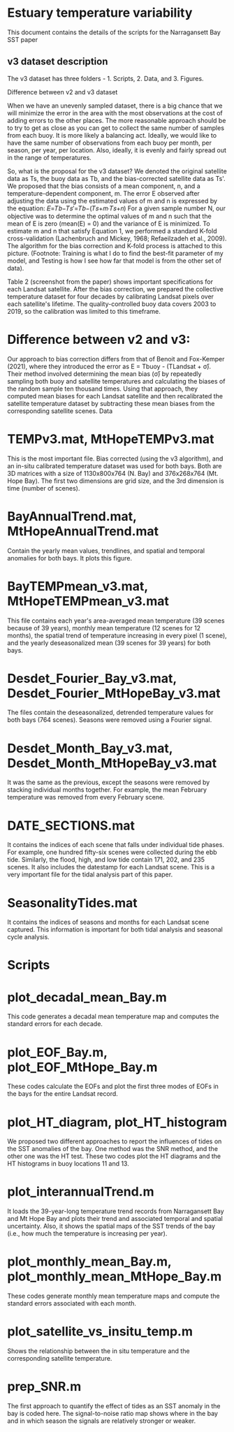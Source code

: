 # Estuary temperature variability
This document contains the details of the scripts for the Narragansett Bay SST paper

## v3 dataset description

The v3 dataset has three folders - 1. Scripts, 2. Data, and 3. Figures. 

Difference between v2 and v3 dataset

When we have an unevenly sampled dataset, there is a big chance that we will minimize the error in the area with the most observations at the cost of adding errors to the other places. The more reasonable approach should be to try to get as close as you can get to collect the same number of samples from each buoy. It is more likely a balancing act. Ideally, we would like to have the same number of observations from each buoy per month, per season, per year, per location. Also, ideally, it is evenly and fairly spread out in the range of temperatures. 

So, what is the proposal for the v3 dataset? We denoted the original satellite data as Ts, the buoy data as Tb, and the bias-corrected satellite data as Ts'. We proposed that the bias consists of a mean component, n, and a temperature-dependent component, m. The error E observed after adjusting the data using the estimated values of m and n is expressed by the equation:
𝐸=𝑇𝑏−𝑇𝑠′=𝑇𝑏−(𝑇𝑠+𝑚⋅𝑇𝑠+𝑛)
For a given sample number N, our objective was to determine the optimal values of m and n such that the mean of E is zero (mean(E) = 0) and the variance of E is minimized. To estimate m and n that satisfy Equation 1, we performed a standard K-fold cross-validation (Lachenbruch and Mickey, 1968; Refaeilzadeh et al., 2009).  The algorithm for the bias correction and K-fold process is attached to this picture. (Footnote: Training is what I do to find the best-fit parameter of my model, and Testing is how I see how far that model is from the other set of data).



Table 2 (screenshot from the paper) shows important specifications for each Landsat satellite. After the bias correction, we prepared the collective temperature dataset for four decades by calibrating Landsat pixels over each satellite's lifetime. The quality-controlled buoy data covers 2003 to 2019, so the calibration was limited to this timeframe. 


#  Difference between v2 and v3: 
Our approach to bias correction differs from that of Benoit and Fox-Kemper (2021), where they introduced the error as E = Tbuoy - (TLandsat + σ̄). Their method involved determining the mean bias (σ̄) by repeatedly sampling both buoy and satellite temperatures and calculating the biases of the random sample ten thousand times. Using that approach, they computed mean biases for each Landsat satellite and then recalibrated the satellite temperature dataset by subtracting these mean biases from the corresponding satellite scenes.
Data

#  TEMPv3.mat, MtHopeTEMPv3.mat
This is the most important file. Bias corrected (using the v3 algorithm), and an in-situ calibrated temperature dataset was used for both bays. Both are 3D matrices with a size of 1130x800x764 (N. Bay) and 376x268x764 (Mt. Hope Bay). The first two dimensions are grid size, and the 3rd dimension is time (number of scenes). 

# BayAnnualTrend.mat, MtHopeAnnualTrend.mat
Contain the yearly mean values, trendlines, and spatial and temporal anomalies for both bays. It plots this figure. 

# BayTEMPmean_v3.mat, MtHopeTEMPmean_v3.mat
This file contains each year's area-averaged mean temperature (39 scenes because of 39 years), monthly mean temperature (12 scenes for 12 months), the spatial trend of temperature increasing in every pixel (1 scene), and the yearly deseasonalized mean (39 scenes for 39 years) for both bays. 

# Desdet_Fourier_Bay_v3.mat, Desdet_Fourier_MtHopeBay_v3.mat
The files contain the deseasonalized, detrended temperature values for both bays (764 scenes). Seasons were removed using a Fourier signal. 

# Desdet_Month_Bay_v3.mat, Desdet_Month_MtHopeBay_v3.mat
It was the same as the previous, except the seasons were removed by stacking individual months together. For example, the mean February temperature was removed from every February scene. 

# DATE_SECTIONS.mat
It contains the indices of each scene that falls under individual tide phases. For example, one hundred fifty-six scenes were collected during the ebb tide. Similarly, the flood, high, and low tide contain 171, 202, and 235 scenes. It also includes the datestamp for each Landsat scene. This is a very important file for the tidal analysis part of this paper. 

# SeasonalityTides.mat
It contains the indices of seasons and months for each Landsat scene captured. This information is important for both tidal analysis and seasonal cycle analysis. 

# Scripts

# plot_decadal_mean_Bay.m
This code generates a decadal mean temperature map and computes the standard errors for each decade. 


# plot_EOF_Bay.m, plot_EOF_MtHope_Bay.m
These codes calculate the EOFs and plot the first three modes of EOFs in the bays for the entire Landsat record. 

# plot_HT_diagram, plot_HT_histogram
We proposed two different approaches to report the influences of tides on the SST anomalies of the bay. One method was the SNR method, and the other one was the HT test. These two codes plot the HT diagrams and the HT histograms in buoy locations 11 and 13. 




# plot_interannualTrend.m 
It loads the 39-year-long temperature trend records from Narragansett Bay and Mt Hope Bay and plots their trend and associated temporal and spatial uncertainty. Also, it shows the spatial maps of the SST trends of the bay (i.e., how much the temperature is increasing per year).



# plot_monthly_mean_Bay.m, plot_monthly_mean_MtHope_Bay.m
These codes generate monthly mean temperature maps and compute the standard errors associated with each month. 


# plot_satellite_vs_insitu_temp.m
Shows the relationship between the in situ temperature and the corresponding satellite temperature. 




# prep_SNR.m
The first approach to quantify the effect of tides as an SST anomaly in the bay is coded here. The signal-to-noise ratio map shows where in the bay and in which season the signals are relatively stronger or weaker. 

